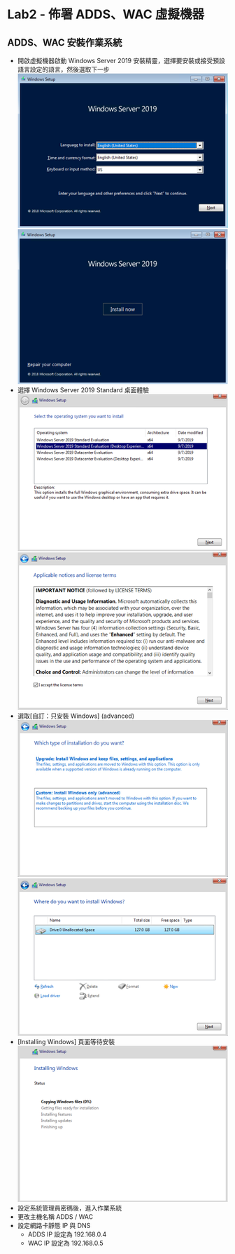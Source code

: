 # Lab2 - 佈署 ADDS、WAC 虛擬機器

## ADDS、WAC 安裝作業系統
- 開啟虛擬機器啟動 Windows Server 2019 安裝精靈，選擇要安裝或接受預設語言設定的語言，然後選取下一步<br>
![GITHUB](https://github.com/BrianHsing/Azure-Stack-HCI/blob/main/image/win1.png "win1")<br>
![GITHUB](https://github.com/BrianHsing/Azure-Stack-HCI/blob/main/image/win2.png "win2")<br>
- 選擇 Windows Server 2019 Standard 桌面體驗<br>
![GITHUB](https://github.com/BrianHsing/Azure-Stack-HCI/blob/main/image/win3.png "win3")<br>
![GITHUB](https://github.com/BrianHsing/Azure-Stack-HCI/blob/main/image/win4.png "win4")<br>
- 選取[自訂：只安裝 Windows] (advanced)<br>
![GITHUB](https://github.com/BrianHsing/Azure-Stack-HCI/blob/main/image/win5.png "win5")<br>
![GITHUB](https://github.com/BrianHsing/Azure-Stack-HCI/blob/main/image/win6.png "win6")<br>
- [Installing Windows] 頁面等待安裝<br>
![GITHUB](https://github.com/BrianHsing/Azure-Stack-HCI/blob/main/image/win7.png "win7")<br>
- 設定系統管理員密碼後，進入作業系統<br>
- 更改主機名稱 ADDS / WAC<br>
- 設定網路卡靜態 IP 與 DNS<br>
  - ADDS IP 設定為 192.168.0.4<br>
  - WAC IP 設定為 192.168.0.5<br>


